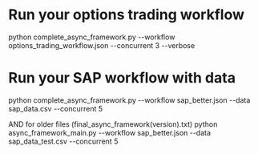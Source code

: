 # Run your options trading workflow
python complete_async_framework.py --workflow options_trading_workflow.json --concurrent 3 --verbose

# Run your SAP workflow with data
python complete_async_framework.py --workflow sap_better.json --data sap_data.csv --concurrent 5


AND for older files (final_async_framework(version).txt)
python async_framework_main.py --workflow sap_better.json --data sap_data_test.csv --concurrent 5


